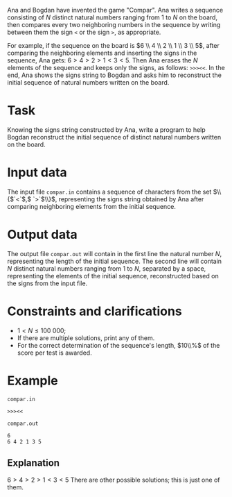 Ana and Bogdan have invented the game "Compar". Ana writes a sequence consisting of $N$ distinct natural numbers ranging from $1$ to $N$ on the board, then compares every two neighboring numbers in the sequence by writing between them the sign `<` or the sign `>`, as appropriate.

For example, if the sequence on the board is $6 \\ 4 \\ 2 \\ 1 \\ 3 \\ 5$, after comparing the neighboring elements and inserting the signs in the sequence, Ana gets: $6>4>2>1<3<5$.
Then Ana erases the $N$ elements of the sequence and keeps only the signs, as follows: `>>><<`.
In the end, Ana shows the signs string to Bogdan and asks him to reconstruct the initial sequence of natural numbers written on the board.

# Task

Knowing the signs string constructed by Ana, write a program to help Bogdan reconstruct the initial sequence of distinct natural numbers written on the board.

# Input data

The input file `compar.in` contains a sequence of characters from the set $\\{$`<`$,$ `>`$\\}$, representing the signs string obtained by Ana after comparing neighboring elements from the initial sequence.

# Output data

The output file `compar.out` will contain in the first line the natural number $N$, representing the length of the initial sequence. The second line will contain $N$ distinct natural numbers ranging from $1$ to $N$, separated by a space, representing the elements of the initial sequence, reconstructed based on the signs from the input file.

# Constraints and clarifications

* $1 < N \leq 100\ 000$;
* If there are multiple solutions, print any of them.
* For the correct determination of the sequence's length, $10\\%$ of the score per test is awarded.

# Example

`compar.in`
```
>>><<
```

`compar.out`
```
6
6 4 2 1 3 5
```

## Explanation

$6>4>2>1<3<5$
There are other possible solutions; this is just one of them.